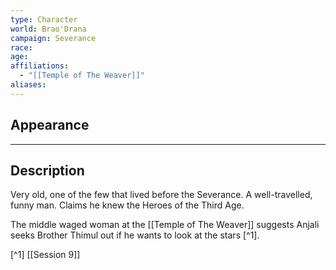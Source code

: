 ```yaml
---
type: Character
world: Brao'Drana
campaign: Severance
race: 
age: 
affiliations:
  - "[[Temple of The Weaver]]"
aliases: 
---
```

## Appearance


---

## Description

Very old, one of the few that lived before the Severance.
A well-travelled, funny man. Claims he knew the Heroes of the Third Age.

The middle waged woman at the [[Temple of The Weaver]] suggests Anjali seeks Brother Thimul out if he wants to look at the stars [^1].

[^1] [[Session 9]]